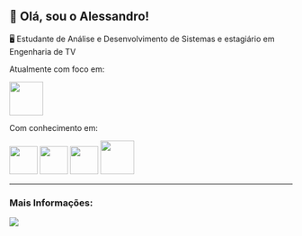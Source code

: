 ## 🚀 Olá, sou o Alessandro!
🖥️ Estudante de Análise e Desenvolvimento de Sistemas e estagiário em Engenharia de TV

Atualmente com foco em:
<div>
 <img width=60 height=60 src="https://cdn.jsdelivr.net/gh/devicons/devicon@latest/icons/python/python-original.svg" />
          
</div>


Com conhecimento em:

<div>
    <img width=50 height=50 src="https://cdn.jsdelivr.net/gh/devicons/devicon@latest/icons/html5/html5-original.svg" />
    <img width=50 height=50 src="https://cdn.jsdelivr.net/gh/devicons/devicon@latest/icons/css3/css3-original.svg" />     
    <img width=50 height=50 src="https://cdn.jsdelivr.net/gh/devicons/devicon@latest/icons/javascript/javascript-original.svg" />
    <img width=60 height=60 src="https://cdn.jsdelivr.net/gh/devicons/devicon@latest/icons/java/java-original.svg" />
    
          
  
</div>

<hr>
<h3>Mais Informações:</h3>
<div display=inline>
  <a href= "https://www.linkedin.com/in/alessandro-rosario-4935a4217/?trk=public-profile-join-page">
      <img src="https://img.shields.io/badge/linkedin-%230077B5.svg?style=for-the-badge&logo=linkedin&logoColor=white)" />
  </a>

</div>
